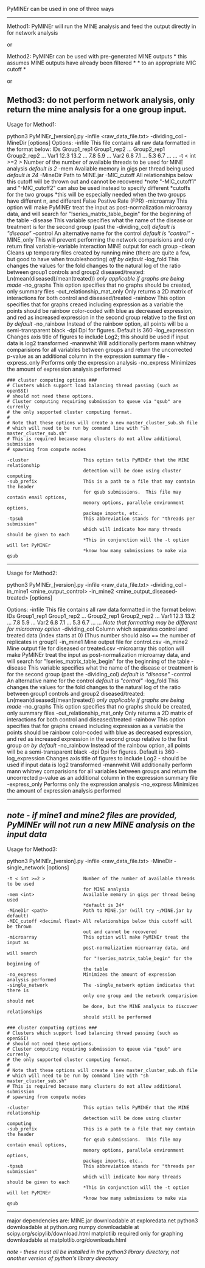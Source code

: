 PyMINEr can be used in one of three ways

-------------------------------------------------
Method1:
    PyMINEr will run the MINE analysis and feed the output directly in
    for network analysis
    
or

Method2:
    PyMINEr can be used with pre-generated MINE outputs
    * this assumes MINE outputs have already been filtered *
    * to an appropriate MIC cutoff                         *

or

Method3:
    do not perform network analysis, only return the mine analysis
    for a one group input.
-------------------------------------------------
Usage for Method1:

python3 PyMINEr_[version].py -infile <raw_data_file.txt>
                             -dividing_col <int>
                             -MineDir <path> [options]
Options:
    -infile <data file>         This file contains all raw data formatted in the format below:
                                IDs     Group1_rep1     Group1_rep2 ... Group2_rep1     Group2_rep2 ...
                                Var1    12.3            13.2        ... 7.8             5.9         ...
                                Var2    6.8             7.1         ... 5.3             6.7         ...
                                ...
    -t < int >=2 >              Number of the number of available threads to be used for MINE analysis
                                *default is 2*
    -mem <int>                  Available memory in gigs per thread being used *default is 24*
    -MineDir <path>             Path to MINE.jar
    -MIC_cutoff <decimal float> All relationships below this cutoff will be thrown out
                                and cannot be recovered
                                *note "-MIC_cutoff1" and "-MIC_cutoff2" can also be
                                used instead to specify different
                                *cutoffs for the two groups
                                *this will be especially needed when the two groups have
                                different n, and different False Postive Rate (FPR)
    -microarray                 This option will make PyMINEr treat the input as
                                post-normalization microarray data, and will search
                                for "!series_matrix_table_begin" for the beginning of
                                the table
    -disease <str>              This variable specifies what the name of the disease
                                or treatment is for the second group
                                (past the -dividing_col) *default is "disease"*
    -control <str>              An alternative name for the control *default is "control"*
    -MINE_only                  This will prevent performing the network comparisions
                                and only return final variable-variable interaction MINE
                                output for each group
    -clean                      Cleans up temporary files created by running mine
                                (there are quite a few, but good to have when troubleshooting)
                                *off by default*
    -log_fold                   This changes the values for the fold changes to the
                                natural log of the ratio between group1 controls and
                                group2 diseased/treated: Ln(mean(diseased)/mean(treated))
                                *only applicable if graphs are being made*
    -no_graphs                  This option specifies that no graphs should be created,
                                only summary files
    -out_relationship_mat_only  Only returns a 2D matrix of interactions for both
                                control and diseased/treated
    -rainbow                    This option specifies that for graphs creaed including
                                expression as a variable the points should be rainbow
                                color-coded with blue as decreased expression, and
                                red as increased expression in the second group relative
                                to the first
                                *on by default*
    -no_rainbow                 Instead of the rainbow option, all points will be a
                                semi-transparent black
    -dpi                        Dpi for figures.  Default is 360
    -log_expression             Changes axis title of figures to include Log2;
                                this should be used if input data is log2 transformed
    -mannwhit                   Will additionally perform mann whitney comparisions
                                for all variables between groups and return
                                the uncorrected p-value as an additional column in the
                                expression summary file
    -express_only               Performs only the expression analysis
    -no_express                 Minimizes the amount of expression analysis performed

    ### cluster computing options ###
    # Clusters which support load balancing thread passing (such as openSSI)
    # should not need these options.
    # Cluster computing requiring submission to queue via "qsub" are currenly
    # the only supported cluster computing format.
    #
    # Note that these options will create a new master_cluster_sub.sh file
    # which will need to be run by command line with "sh master_cluster_sub.sh"
    # This is required because many clusters do not allow additional submission
    # spawning from compute nodes
    
    -cluster                    This option tells PyMINEr that the MINE relationship
                                detection will be done using cluster computing
    -sub_prefix                 This is a path to a file that may contain the header
                                for qsub submissions.  This file may contain email options,
                                memory options, parallele environment options,
                                package imports, etc..
    -tpsub                      This abbreviation stands for "threads per submission"
                                which will indicate how many threads should be given to each
                                *This in conjunction will the -t option will let PyMINEr
                                *know how many submissions to make via qsub

-------------------------------------------------
Usage for Method2:

python3 PyMINEr_[version].py -infile <raw_data_file.txt>
                             -dividing_col <int>
                             -in_mine1 <mine_output_control>
                             -in_mine2 <mine_output_diseased-treated>
                             [options]

Options:
    -infile <data file>         This file contains all raw data formatted in the format below:
                                IDs     Group1_rep1     Group1_rep2 ... Group2_rep1     Group2_rep2 ...
                                Var1    12.3            13.2        ... 7.8             5.9         ...
                                Var2    6.8             7.1         ... 5.3             6.7         ...
                                ...
                                *Note that formatting may be different for microarray option*
    -dividing_col <int>         Column which separates control and treated data
                                (index starts at 0)
                                (Thus number should also == the number of replicates in group1)
    -in_mine1 <path>            Mine output file for control.csv
    -in_mine2 <path>            Mine output file for diseased or treated.csv
    -microarray                 this option will make PyMINEr treat the input as
                                post-normalization microarray data, and will search for
                                "!series_matrix_table_begin" for the beginning of
                                the table
    -disease <str>              This variable specifies what the name of the disease
                                or treatment is for the second group
                                (past the -dividing_col) *default is "disease"*
    -control <str>              An alternative name for the control *default is "control"*
    -log_fold                   This changes the values for the fold changes to the
                                natural log of the ratio between group1 controls and
                                group2 diseased/treated: Ln(mean(diseased)/mean(treated))
                                *only applicable if graphs are being made*
    -no_graphs                  This option specifies that no graphs should be created,
                                only summary files
    -out_relationship_mat_only  Only returns a 2D matrix of interactions for both
                                control and diseased/treated
    -rainbow                    This option specifies that for graphs creaed including
                                expression as a variable the points should be rainbow
                                color-coded with blue as decreased expression, and red
                                as increased expression in the second group relative
                                to the first group
                                *on by default*
    -no_rainbow                 Instead of the rainbow option, all points will be a
                                semi-transparent black
    -dpi                        Dpi for figures.  Default is 360
    -log_expression             Changes axis title of figures to include Log2 - should
                                be used if input data is log2 transformed
    -mannwhit                   Will additionally perform mann whitney comparisions
                                for all variables between groups and return the
                                uncorrected p-value as an additional column in the
                                expression summary file
    -express_only               Performs only the expression analysis
    -no_express                 Minimizes the amount of expression analysis performed

-------------------------------------------------
*note - if mine1 and mine2 files are provided, PyMINEr will not run a new MINE
analysis on the input data*
-------------------------------------------------

Usage for Method3:

python3 PyMINEr_[version].py -infile <raw_data_file.txt>
                             -MineDir <path>
                             -single_network
                             [options]

    -t < int >=2 >              Number of the number of available threads to be used
                                for MINE analysis
    -mem <int>                  Available memory in gigs per thread being used
                                *default is 24*
    -MineDir <path>             Path to MINE.jar (will try ~/MINE.jar by default)
    -MIC_cutoff <decimal float> All relationships below this cutoff will be thrown
                                out and cannot be recovered
    -microarray                 This option will make PyMINEr treat the input as
                                post-normalization microarray data, and will search
                                for "!series_matrix_table_begin" for the beginning of
                                the table
    -no_express                 Minimizes the amount of expression analysis performed
    -single_network             The -single_network option indicates that there is
                                only one group and the network comparision should not
                                be done, but the MINE analysis to discover relationships
                                should still be performed

    ### cluster computing options ###
    # Clusters which support load balancing thread passing (such as openSSI)
    # should not need these options.
    # Cluster computing requiring submission to queue via "qsub" are currenly
    # the only supported cluster computing format.
    #
    # Note that these options will create a new master_cluster_sub.sh file
    # which will need to be run by command line with "sh master_cluster_sub.sh"
    # This is required because many clusters do not allow additional submission
    # spawning from compute nodes
    
    -cluster                    This option tells PyMINEr that the MINE relationship
                                detection will be done using cluster computing
    -sub_prefix                 This is a path to a file that may contain the header
                                for qsub submissions.  This file may contain email options,
                                memory options, parallele environment options,
                                package imports, etc..
    -tpsub                      This abbreviation stands for "threads per submission"
                                which will indicate how many threads should be given to each
                                *This in conjunction will the -t option will let PyMINEr
                                *know how many submissions to make via qsub

-------------------------------------------------

major dependencies are:
MINE.jar    downloadable at exploredata.net
python3     downloadable at python.org
numpy       downloadable at scipy.org/scipylib/download.html
matplotlib  required only for graphing
            downloadable at matplotlib.org/downloads.html

*note - these must all be installed in the python3 library directory,*
*not another version of python's library directory*

